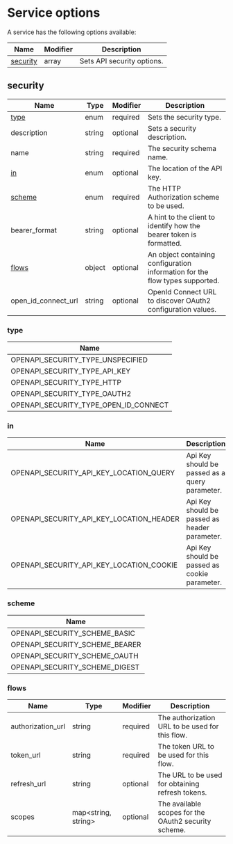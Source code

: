 # Service options

A service has the following options available:

| Name                  | Modifier | Description                |
|-----------------------|----------|----------------------------|
| [security](#security) | array    | Sets API security options. |

## security

| Name                | Type   | Modifier | Description                                                                  |
|---------------------|--------|----------|------------------------------------------------------------------------------|
| [type](#type)       | enum   | required | Sets the security type.                                                      |
| description         | string | optional | Sets a security description.                                                 |
| name                | string | required | The security schema name.                                                    |
| [in](#in)           | enum   | optional | The location of the API key.                                                 |
| [scheme](#scheme)   | enum   | required | The HTTP Authorization scheme to be used.                                    |
| bearer_format       | string | optional | A hint to the client to identify how the bearer token is formatted.          |
| [flows](#flows)     | object | optional | An object containing configuration information for the flow types supported. |
| open_id_connect_url | string | optional | OpenId Connect URL to discover OAuth2 configuration values.                  |

### type

| Name                                  |
|---------------------------------------|
| OPENAPI_SECURITY_TYPE_UNSPECIFIED     |
| OPENAPI_SECURITY_TYPE_API_KEY         |
| OPENAPI_SECURITY_TYPE_HTTP            |
| OPENAPI_SECURITY_TYPE_OAUTH2          |
| OPENAPI_SECURITY_TYPE_OPEN_ID_CONNECT |

### in

| Name                                     | Description                                    |
|------------------------------------------|------------------------------------------------|
| OPENAPI_SECURITY_API_KEY_LOCATION_QUERY  | Api Key should be passed as a query parameter. |
| OPENAPI_SECURITY_API_KEY_LOCATION_HEADER | Api Key should be passed as header parameter.  |
| OPENAPI_SECURITY_API_KEY_LOCATION_COOKIE | Api Key should be passed as cookie parameter.  |

### scheme

| Name                           |
|--------------------------------|
| OPENAPI_SECURITY_SCHEME_BASIC  |
| OPENAPI_SECURITY_SCHEME_BEARER |
| OPENAPI_SECURITY_SCHEME_OAUTH  |
| OPENAPI_SECURITY_SCHEME_DIGEST |

### flows

| Name              | Type                | Modifier | Description                                          |
|-------------------|---------------------|----------|------------------------------------------------------|
| authorization_url | string              | required | The authorization URL to be used for this flow.      |
| token_url         | string              | required | The token URL to be used for this flow.              |
| refresh_url       | string              | optional | The URL to be used for obtaining refresh tokens.     |
| scopes            | map<string, string> | optional | The available scopes for the OAuth2 security scheme. |
